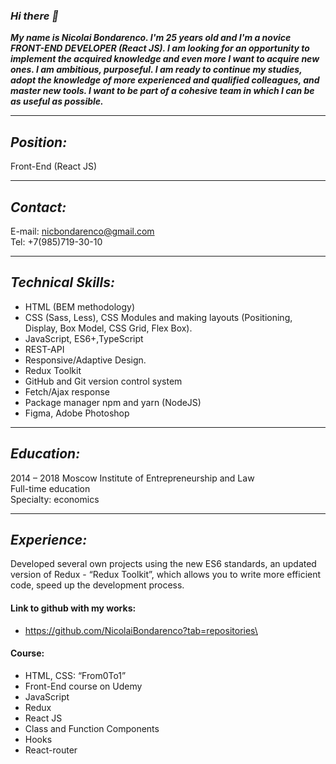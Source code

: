 ### ___Hi there 👋___

___My name is Niсolai Bondarenсo. I'm 25 years old and I'm a novice FRONT-END DEVELOPER (React JS). I am looking for an opportunity to implement the acquired knowledge and even more I want to acquire new ones. I am ambitious, purposeful. I am ready to continue my studies, adopt the knowledge of more experienced and qualified colleagues, and master new tools. I want to be part of a cohesive team in which I can be as useful as possible.___

____


## ___Position:___
Front-End (React JS)

____

## ___Contact:___
E-mail: nicbondarenco@gmail.com\
Tel: +7(985)719-30-10

____


## ___Technical Skills:___
* HTML (BEM methodology)
* CSS (Sass, Less), CSS Modules and making layouts (Positioning, Display, Box Model, CSS Grid,
Flex Box).
* JavaScript, ES6+,TypeScript
* REST-API
* Responsive/Adaptive Design.
* Redux Toolkit
* GitHub and Git version control system
* Fetch/Ajax response
* Package manager npm and yarn (NodeJS)
* Figma, Adobe Photoshop

____

## ___Education:___
2014 – 2018 Moscow Institute of Entrepreneurship and Law\
Full-time education\
Specialty: economics

____

## ___Experience:___
Developed several own projects using the new ES6 standards, an updated version of Redux - “Redux Toolkit”, which allows you to write more efficient code, speed up the development process.
#### Link to github with my works:
- https://github.com/NicolaiBondarenco?tab=repositories\
#### Course:
* HTML, CSS: “From0To1”
* Front-End course on Udemy
* JavaScript
* Redux
* React JS
* Class and Function Components
* Hooks
* React-router

